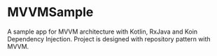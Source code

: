 # MVVMSample
A sample app for MVVM architecture with Kotlin, RxJava and Koin Dependency Injection. Project is designed with repository pattern with MVVM. 
